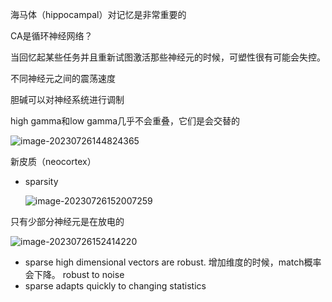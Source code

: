 海马体（hippocampal）对记忆是非常重要的



CA是循环神经网络？  



当回忆起某些任务并且重新试图激活那些神经元的时候，可塑性很有可能会失控。

不同神经元之间的震荡速度

胆碱可以对神经系统进行调制



high gamma和low gamma几乎不会重叠，它们是会交替的

![image-20230726144824365](C:\Users\12849\AppData\Roaming\Typora\typora-user-images\image-20230726144824365.png)





新皮质（neocortex） 

- sparsity

  ![image-20230726152007259](C:\Users\12849\AppData\Roaming\Typora\typora-user-images\image-20230726152007259.png)

只有少部分神经元是在放电的

![image-20230726152414220](C:\Users\12849\AppData\Roaming\Typora\typora-user-images\image-20230726152414220.png)

- sparse high dimensional vectors are robust. 增加维度的时候，match概率会下降。 robust to noise
- sparse adapts quickly to changing statistics